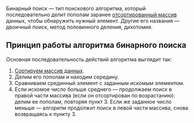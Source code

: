 Бинарный поиск — тип поискового алгоритма, который последовательно делит пополам заранее [отсортированный массив](алгоритм%20сортировки,%20основные%20характеристики) данных, чтобы обнаружить нужный элемент. Другие его названия — двоичный поиск, метод половинного деления, дихотомия.
## Принцип работы алгоритма бинарного поиска

Основная последовательность действий алгоритма выглядит так:

1. [Сортируем массив данных](алгоритм%20сортировки,%20основные%20характеристики).
2. Делим его пополам и находим середину.
3. Сравниваем срединный элемент с заданным искомым элементом.
4. Если искомое число больше среднего — продолжаем поиск в правой части массива (если он отсортирован по возрастанию): делим ее пополам, повторяя пункт 3. Если же заданное число меньше — алгоритм продолжит поиск в левой части массива, снова возвращаясь к пункту 3.
